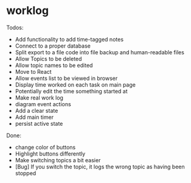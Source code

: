 # worklog

Todos:
- Add functionality to add time-tagged notes
- Connect to a proper database
- Split export to a file code into file backup and human-readable files
- Allow Topics to be deleted
- Allow topic names to be edited
- Move to React
- Allow events list to be viewed in browser
- Display time worked on each task on main page
- Potentially edit the time something started at 
- Make real work log
- diagram event actions
- Add a clear state
- Add main timer
- persist active state 


Done:
- change color of buttons
- Highlight buttons differently
- Make switching topics a bit easier
- [Bug] If you switch the topic, it logs the wrong topic as having been stopped
